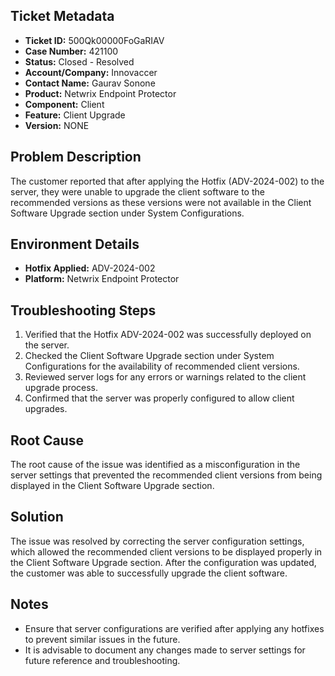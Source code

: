## Ticket Metadata
- **Ticket ID:** 500Qk00000FoGaRIAV
- **Case Number:** 421100
- **Status:** Closed - Resolved
- **Account/Company:** Innovaccer
- **Contact Name:** Gaurav Sonone
- **Product:** Netwrix Endpoint Protector
- **Component:** Client
- **Feature:** Client Upgrade
- **Version:** NONE

## Problem Description
The customer reported that after applying the Hotfix (ADV-2024-002) to the server, they were unable to upgrade the client software to the recommended versions as these versions were not available in the Client Software Upgrade section under System Configurations.

## Environment Details
- **Hotfix Applied:** ADV-2024-002
- **Platform:** Netwrix Endpoint Protector

## Troubleshooting Steps
1. Verified that the Hotfix ADV-2024-002 was successfully deployed on the server.
2. Checked the Client Software Upgrade section under System Configurations for the availability of recommended client versions.
3. Reviewed server logs for any errors or warnings related to the client upgrade process.
4. Confirmed that the server was properly configured to allow client upgrades.

## Root Cause
The root cause of the issue was identified as a misconfiguration in the server settings that prevented the recommended client versions from being displayed in the Client Software Upgrade section.

## Solution
The issue was resolved by correcting the server configuration settings, which allowed the recommended client versions to be displayed properly in the Client Software Upgrade section. After the configuration was updated, the customer was able to successfully upgrade the client software.

## Notes
- Ensure that server configurations are verified after applying any hotfixes to prevent similar issues in the future.
- It is advisable to document any changes made to server settings for future reference and troubleshooting.